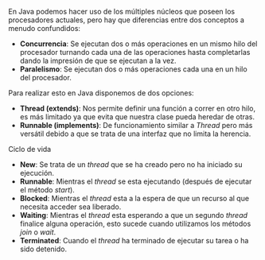 En Java podemos hacer uso de los múltiples núcleos que poseen los procesadores actuales, pero hay que diferencias entre dos conceptos a menudo confundidos:

- **Concurrencia**: Se ejecutan dos o más operaciones en un mismo hilo del procesador turnando cada una de las operaciones hasta completarlas dando la impresión de que se ejecutan a la vez.
- **Paralelismo**: Se ejecutan dos o más operaciones cada una en un hilo del procesador.

Para realizar esto en Java disponemos de dos opciones:

- **Thread (extends)**: Nos permite definir una función a correr en otro hilo, es más limitado ya que evita que nuestra clase pueda heredar de otras.
- **Runnable (implements)**: De funcionamiento similar a *Thread* pero más versátil debido a que se trata de una interfaz que no limita la herencia.

Ciclo de vida

- **New**: Se trata de un *thread* que se ha creado pero no ha iniciado su ejecución.
- **Runnable**: Mientras el *thread* se esta ejecutando (después de ejecutar el método *start*).
- **Blocked**: Mientras el *thread* esta a la espera de que un recurso al que necesita acceder sea liberado.
- **Waiting**: Mientras el *thread* esta esperando a que un segundo *thread* finalice alguna operación, esto sucede cuando utilizamos los métodos *join* o *wait*.
- **Terminated**: Cuando el *thread* ha terminado de ejecutar su tarea o ha sido detenido.